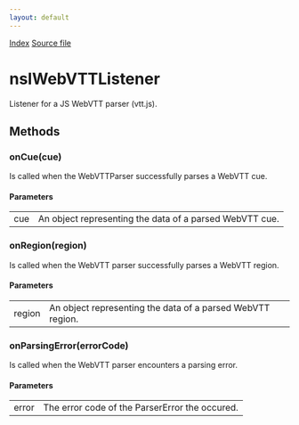 ```yaml
---
layout: default
---
```

<div id='links'><a href="../index.html">Index</a>
<a href="http://dxr.mozilla.org/mozilla-central/source/dom/media/webvtt/nsIWebVTTListener.idl">Source file</a>
</div>

# nsIWebVTTListener #
  
Listener for a JS WebVTT parser (vtt.js).  
  

## Methods ##

### onCue(cue) ###
  
Is called when the WebVTTParser successfully parses a WebVTT cue.  
  
  

#### Parameters ####

<table>

<tr>
<td>cue</td>
<td>An object representing the data of a parsed WebVTT cue.  
</td>
</tr>

</table>

### onRegion(region) ###
  
Is called when the WebVTT parser successfully parses a WebVTT region.  
  
  

#### Parameters ####

<table>

<tr>
<td>region</td>
<td>An object representing the data of a parsed  
              WebVTT region.  
</td>
</tr>

</table>

### onParsingError(errorCode) ###
  
Is called when the WebVTT parser encounters a parsing error.  
  
  

#### Parameters ####

<table>

<tr>
<td>error</td>
<td>The error code of the ParserError the occured.  
</td>
</tr>

</table>
